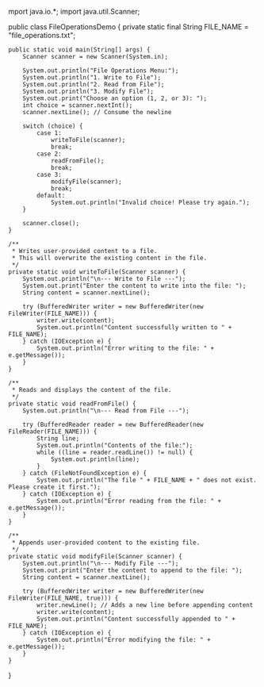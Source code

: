 mport java.io.*;
import java.util.Scanner;

public class FileOperationsDemo 
{
    private static final String FILE_NAME = "file_operations.txt";

    public static void main(String[] args) {
        Scanner scanner = new Scanner(System.in);

        System.out.println("File Operations Menu:");
        System.out.println("1. Write to File");
        System.out.println("2. Read from File");
        System.out.println("3. Modify File");
        System.out.print("Choose an option (1, 2, or 3): ");
        int choice = scanner.nextInt();
        scanner.nextLine(); // Consume the newline

        switch (choice) {
            case 1:
                writeToFile(scanner);
                break;
            case 2:
                readFromFile();
                break;
            case 3:
                modifyFile(scanner);
                break;
            default:
                System.out.println("Invalid choice! Please try again.");
        }

        scanner.close();
    }

    /**
     * Writes user-provided content to a file.
     * This will overwrite the existing content in the file.
     */
    private static void writeToFile(Scanner scanner) {
        System.out.println("\n--- Write to File ---");
        System.out.print("Enter the content to write into the file: ");
        String content = scanner.nextLine();

        try (BufferedWriter writer = new BufferedWriter(new FileWriter(FILE_NAME))) {
            writer.write(content);
            System.out.println("Content successfully written to " + FILE_NAME);
        } catch (IOException e) {
            System.out.println("Error writing to the file: " + e.getMessage());
        }
    }

    /**
     * Reads and displays the content of the file.
     */
    private static void readFromFile() {
        System.out.println("\n--- Read from File ---");

        try (BufferedReader reader = new BufferedReader(new FileReader(FILE_NAME))) {
            String line;
            System.out.println("Contents of the file:");
            while ((line = reader.readLine()) != null) {
                System.out.println(line);
            }
        } catch (FileNotFoundException e) {
            System.out.println("The file " + FILE_NAME + " does not exist. Please create it first.");
        } catch (IOException e) {
            System.out.println("Error reading from the file: " + e.getMessage());
        }
    }

    /**
     * Appends user-provided content to the existing file.
     */
    private static void modifyFile(Scanner scanner) {
        System.out.println("\n--- Modify File ---");
        System.out.print("Enter the content to append to the file: ");
        String content = scanner.nextLine();

        try (BufferedWriter writer = new BufferedWriter(new FileWriter(FILE_NAME, true))) {
            writer.newLine(); // Adds a new line before appending content
            writer.write(content);
            System.out.println("Content successfully appended to " + FILE_NAME);
        } catch (IOException e) {
            System.out.println("Error modifying the file: " + e.getMessage());
        }
    }
}
